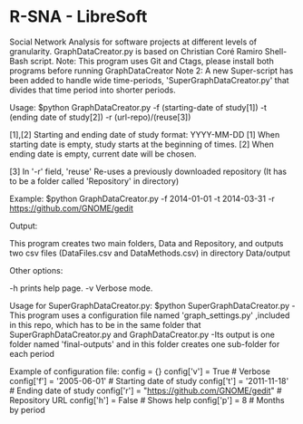 # R-SNA - LibreSoft

Social Network Analysis for software projects at different levels of granularity.
GraphDataCreator.py is based on Christian Coré Ramiro Shell-Bash script.
Note: This program uses Git and Ctags, please install both programs before running GraphDataCreator
Note 2: A new Super-script has been added to handle wide time-periods, 'SuperGraphDataCreator.py' that divides that time period into shorter periods.

Usage:
$python GraphDataCreator.py -f (starting-date of study[1]) -t (ending date of study[2]) -r (url-repo)/(reuse[3])

[1],[2] Starting and ending date of study format: YYYY-MM-DD
[1] When starting date is empty, study starts at the beginning of times.
[2] When ending date is empty, current date will be chosen.

[3] In '-r' field, 'reuse' Re-uses a previously downloaded repository (It has to be a folder called 'Repository' in directory)

Example:
$python GraphDataCreator.py -f 2014-01-01 -t 2014-03-31 -r https://github.com/GNOME/gedit

Output:

This program creates two main folders, Data and Repository,
and outputs two csv files (DataFiles.csv and DataMethods.csv) in directory Data/output

Other options:

  -h  prints help page.
  -v  Verbose mode.


Usage for SuperGraphDataCreator.py:
$python SuperGraphDataCreator.py
-This program uses a configuration file named 'graph_settings.py' ,included in this repo, which has to be in the same folder that SuperGraphDataCreator.py and GraphDataCreator.py
-Its output is one folder named 'final-outputs' and in this folder creates one sub-folder for each period

Example of configuration file:
config = {}
config['v'] = True  # Verbose
config['f'] = '2005-06-01'  # Starting date of study
config['t'] = '2011-11-18'  # Ending date of study
config['r'] = "https://github.com/GNOME/gedit"  # Repository URL
config['h'] = False  # Shows help
config['p'] = 8  # Months by period
